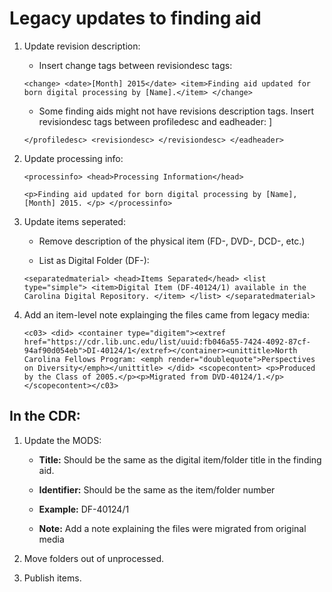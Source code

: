 # Legacy updates to finding aid

1. Update revision description:

   - Insert change tags between revisiondesc tags: 

   ```<change> <date>[Month] 2015</date> <item>Finding aid updated for born digital processing by [Name].</item> </change>```

   - Some finding aids might not have revisions description tags. Insert revisiondesc tags between profiledesc and eadheader: ]

   ```</profiledesc> <revisiondesc> </revisiondesc> </eadheader> ```

2. Update processing info:

   ```
   <processinfo> <head>Processing Information</head> 

   <p>Finding aid updated for born digital processing by [Name], [Month] 2015. </p> </processinfo> 
   ```

3. Update items seperated:

   - Remove description of the physical item (FD-, DVD-, DCD-, etc.)  

   - List as Digital Folder (DF-): 

   ```<separatedmaterial> <head>Items Separated</head> <list type="simple"> <item>Digital Item (DF-40124/1) available in the Carolina Digital Repository. </item> </list> </separatedmaterial>```

4. Add an item-level note explainging the files came from legacy media:

   ```<c03> <did> <container type="digitem"><extref href="https://cdr.lib.unc.edu/list/uuid:fb046a55-7424-4092-87cf-94af90d054eb">DI-40124/1</extref></container><unittitle>North Carolina Fellows Program: <emph render="doublequote">Perspectives on Diversity</emph></unittitle> </did> <scopecontent> <p>Produced by the Class of 2005.</p><p>Migrated from DVD-40124/1.</p> </scopecontent></c03> ```

## In the CDR:

1. Update the MODS:

   - **Title:** Should be the same as the digital item/folder title in the finding aid.

   - **Identifier:** Should be the same as the item/folder number

   - **Example:** DF-40124/1
 
   - **Note:** Add a note explaining the files were migrated from original media

2. Move folders out of unprocessed.

3. Publish items.

